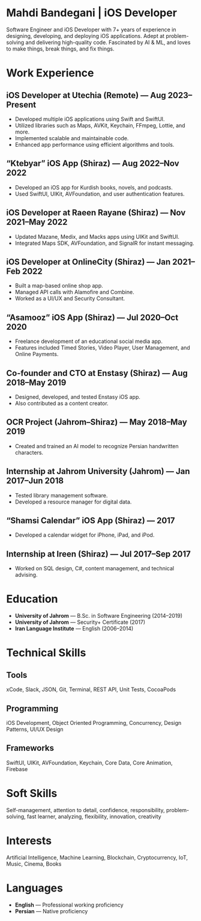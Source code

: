 # Mahdi Bandegani | iOS Developer
Software Engineer and iOS Developer with 7+ years of experience in designing, developing, and deploying iOS applications. Adept at problem-solving and delivering high-quality code. Fascinated by AI & ML, and loves to make things, break things, and fix things.

# Work Experience

## iOS Developer at Utechia (Remote) — Aug 2023–Present
- Developed multiple iOS applications using Swift and SwiftUI.
- Utilized libraries such as Maps, AVKit, Keychain, FFmpeg, Lottie, and more.
- Implemented scalable and maintainable code.
- Enhanced app performance using efficient algorithms and tools.

## “Ktebyar” iOS App (Shiraz) — Aug 2022–Nov 2022
- Developed an iOS app for Kurdish books, novels, and podcasts.
- Used SwiftUI, UIKit, AVFoundation, and user authentication features.

## iOS Developer at Raeen Rayane (Shiraz) — Nov 2021–May 2022
- Updated Mazane, Medix, and Macks apps using UIKit and SwiftUI.
- Integrated Maps SDK, AVFoundation, and SignalR for instant messaging.

## iOS Developer at OnlineCity (Shiraz) — Jan 2021–Feb 2022
- Built a map-based online shop app.
- Managed API calls with Alamofire and Combine.
- Worked as a UI/UX and Security Consultant.

## “Asamooz” iOS App (Shiraz) — Jul 2020–Oct 2020
- Freelance development of an educational social media app.
- Features included Timed Stories, Video Player, User Management, and Online Payments.

## Co-founder and CTO at Enstasy (Shiraz) — Aug 2018–May 2019
- Designed, developed, and tested Enstasy iOS app.
- Also contributed as a content creator.

## OCR Project (Jahrom–Shiraz) — May 2018–May 2019
- Created and trained an AI model to recognize Persian handwritten characters.

## Internship at Jahrom University (Jahrom) — Jan 2017–Jun 2018
- Tested library management software.
- Developed a resource manager for digital data.

## “Shamsi Calendar” iOS App (Shiraz) — 2017
- Developed a calendar widget for iPhone, iPad, and iPod.

## Internship at Ireen (Shiraz) — Jul 2017–Sep 2017
- Worked on SQL design, C#, content management, and technical advising.

# Education
- **University of Jahrom** — B.Sc. in Software Engineering (2014–2019)  
- **University of Jahrom** — Security+ Certificate (2017)  
- **Iran Language Institute** — English (2006–2014)

# Technical Skills

## Tools
xCode, Slack, JSON, Git, Terminal, REST API, Unit Tests, CocoaPods

## Programming
iOS Development, Object Oriented Programming, Concurrency, Design Patterns, UI/UX Design

## Frameworks
SwiftUI, UIKit, AVFoundation, Keychain, Core Data, Core Animation, Firebase

# Soft Skills
Self-management, attention to detail, confidence, responsibility, problem-solving, fast learner, analyzing, flexibility, innovation, creativity

# Interests
Artificial Intelligence, Machine Learning, Blockchain, Cryptocurrency, IoT, Music, Cinema, Books

# Languages
- **English** — Professional working proficiency  
- **Persian** — Native proficiency
